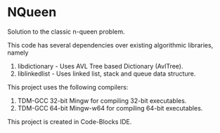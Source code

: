 # NQueen
Solution to the classic n-queen problem.

This code has several dependencies over existing algorithmic libraries, namely
1. libdictionary - Uses AVL Tree based Dictionary (AvlTree).
2. liblinkedlist - Uses linked list, stack and queue data structure.

This project uses the following compilers:
1. TDM-GCC 32-bit Mingw for compiling 32-bit executables.
2. TDM-GCC 64-bit Mingw-w64 for compiling 64-bit executables.

This project is created in Code-Blocks IDE.

